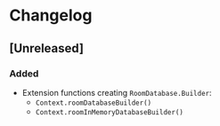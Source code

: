 # Changelog

## [Unreleased]
### Added
- Extension functions creating `RoomDatabase.Builder`:
  - `Context.roomDatabaseBuilder()`
  - `Context.roomInMemoryDatabaseBuilder()`
